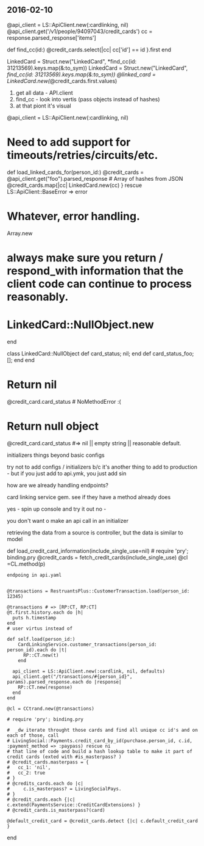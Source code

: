 ## 2016-02-10


@api_client = LS::ApiClient.new(:cardlinking, nil)
@api_client.get('/v1/people/94097043/credit_cards')
cc =  response.parsed_response['items']

def find_cc(id:)
  @credit_cards.select{|cc| cc['id'] == id }.first
end

LinkedCard = Struct.new("LinkedCard", *find_cc(id: 31213569).keys.map(&:to_sym))
LinkedCard = Struct.new("LinkedCard", *find_cc(id: 31213569).keys.map(&:to_sym))
@linked_card = LinkedCard.new(*@credit_cards.first.values)


1. get all data - API.client
2. find_cc - look into vertis (pass objects instead of hashes)
3. at that piont it's visual


@api_client = LS::ApiClient.new(:cardlinking, nil)
# Need to add support for timeouts/retries/circuits/etc.

def load_linked_cards_for(person_id:)
  @credit_cards = @api_client.get("foo").parsed_response # Array of hashes from JSON
  @credit_cards.map{|cc| LinkedCard.new(cc) }
rescue LS::ApiClient::BaseError => error
  # Whatever, error handling.

  Array.new
  # always make sure you return / respond_with information that the client code can continue to process reasonably.

  # LinkedCard::NullObject.new
end

class LinkedCard::NullObject
  def card_status; nil; end
  def card_status_foo; []; end
end

# Return nil
@credit_card.card_status # NoMethodError :(
# Return null object
@credit_card.card_status #=> nil || empty string || reasonable default.



initializers
things beyond basic configs


try not to add configs / initializers b/c it's another thing to add to production - but if you just add to api.ymk, you just add sin

how are we already handling endpoints?

card linking service gem.
see if they have a method already does 

yes - spin up console and try it out
no - 

you don't want o make an api call in an initializer

retrieving the data from a source is controller, but the data is similar to model


  def load_credit_card_information(include_single_use=nil)
    # require 'pry'; binding.pry
    @credit_cards = fetch_credit_cards(include_single_use)
    @cl =CL.method(p)

    endpoing in api.yaml


    @transactions = RestruantsPlus::CustomerTransaction.load(person_id: 12345)

    @transactions # => [RP:CT, RP:CT]
    @t.first.history.each do |h|
      puts h.timestamp
    end
    # user virtus instead of

    def self.load(person_id:)
        CardLinkingService.customer_transactions(person_id: person_id).each do |t|
          RP::CT.new(t)
        end

      api_client = LS::ApiClient.new(:cardlink, nil, defaults)
      api_client.get("/transactions/#{person_id}", params).parsed_response.each do |response|
        RP::CT.new(response)
      end
    end

    @cl = CCtrand.new(@transactions)

    # require 'pry'; binding.pry

    #  _dw iterate throught those cards and find all unique cc id's and on each of those, call
    # LivingSocial::Payments.credit_card_by_id(purchase.person_id, c.id, :payment_method => :paypass) rescue ni
    # that line of code and build a hash lookup table to make it part of credit cards (exted with #is_masterpass? )
    # @credit_cards.masterpass = {
    #   cc_1: 'nil',
    #   cc_2: true
    # }
    # @credits_cards.each do |c|
    #     c.is_masterpass? = LivingSocialPays.
    # }
    # @credit_cards.each {|c| c.extend(PaymentsService::CreditCardExtensions) }
    # @credit_cards.is_masterpass?(card)

    @default_credit_card = @credit_cards.detect {|c| c.default_credit_card }
  end
